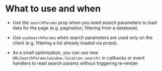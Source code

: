 <!-- @format -->

# What to use and when

- Use the `searchParams` prop when you need search parameters to load data for the page (e.g. pagination, filtering from a database).

- Use `useSearchParams` when search parameters are used only on the client (e.g. filtering a list already loaded via props).

- As a small optimization, you can use new `URLSearchParams(window.location.search)` in callbacks or event handlers to read search params without triggering re-render
